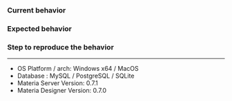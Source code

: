 ### Current behavior

### Expected behavior

### Step to reproduce the behavior

---

* OS Platform / arch: Windows x64 / MacOS
* Database : MySQL / PostgreSQL / SQLite
* Materia Server Version: 0.7.1
* Materia Designer Version: 0.7.0
